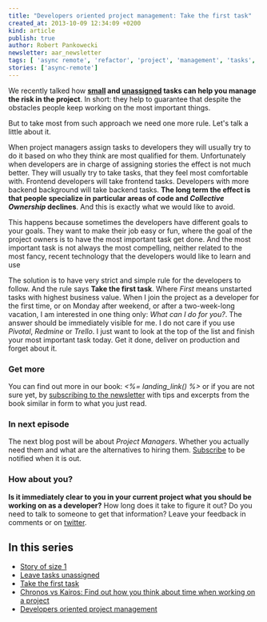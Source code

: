 ```yaml
---
title: "Developers oriented project management: Take the first task"
created_at: 2013-10-09 12:34:09 +0200
kind: article
publish: true
author: Robert Pankowecki
newsletter: aar_newsletter
tags: [ 'async remote', 'refactor', 'project', 'management', 'tasks', 'story' ]
stories: ['async-remote']
---
```


We recently talked how **[small](/2013/09/story-of-size-1/)
and [unassigned](/2013/10/refactor-to-remote-leave-tasks-unassigned/)
tasks can help you manage the risk in the project**. In short: they help to
guarantee that despite the obstacles people keep working on the most important
things.

But to take most from such
approach we need one more rule. Let's talk a little about it.

<!-- more -->

When project managers assign tasks to developers they will usually try to do it
based on who they think are most qualified for them. Unfortunately when
developers are in charge of assigning stories the effect is not much better. They
will usually try to take tasks, that they feel most comfortable with. Frontend
developers will take frontend tasks. Developers with more backend background
will take backend tasks. **The long term the effect is that people specialize in
particular areas of code and _Collective Ownership_ declines**. And this is exactly
what we would like to avoid.

This happens because sometimes the developers have different goals to your goals.
They want to make their job easy or fun, where the goal of the project owners is
to have the most important task get done. And the most important task is not
always the most compelling, neither related to the most fancy, recent technology
that the developers would like to learn and use

The solution is to have very strict and simple rule for the developers to follow. And the
rule says **Take the first task**. Where _First_ means unstarted tasks with highest
business value. When I join the project as a developer for the first time, or
on Monday after weekend, or after a two-week-long vacation, I am interested in
one thing only: _What can I do for you?_. The answer should be immediately
visible for me. I do not care if you use _Pivotal_, _Redmine_ or _Trello_. I just
want to look at the top of the list and finish your most important task today.
Get it done, deliver on production and forget about it.

### Get more

You can find out more in our book:
_<%= landing_link() %>_
or if you are not sure yet, by [subscribing to the newsletter](<%= aar_newsletter_subscription_link %>)
with tips and excerpts from the book similar in form to what you just read.

### In next episode

The next blog post will be about _Project Managers_. Whether you actually need them
and what are the alternatives to hiring them.
[Subscribe](<%= aar_newsletter_subscription_link %>)
to be notified when it is out.

### How about you?

**Is it immediately clear to you in your current project what you should be
working on as a developer?** How long does it take to figure it out? Do you need to
talk to someone to get that information? Leave your feedback in comments or
on [twitter](https://twitter.com/intent/tweet?source=webclient&text=Hi+%40arkency+I+have+just+joined+a+new+project+and+it+takes+me+XYZ+seconds%2Fminutes%2Fdays+to+figure+out+what+to+work+on).

## In this series

* [Story of size 1](/2013/09/story-of-size-1/)
* [Leave tasks unassigned](/2013/10/refactor-to-remote-leave-tasks-unassigned/)
* [Take the first task](/2013/10/take-the-first-task/)
* [Chronos vs Kairos: Find out how you think about time when working on a project](/2013/11/chronos-and-kairos/)
* [Developers oriented project management](/async-remote/)
